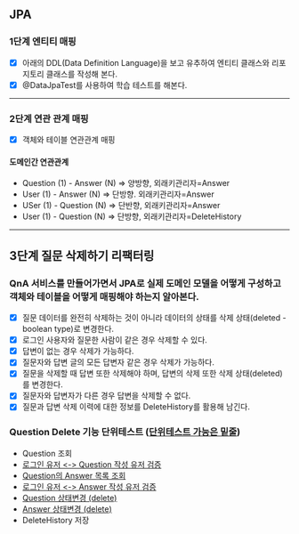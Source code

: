 ## JPA

### 1단계 엔티티 매핑
- [x] 아래의 DDL(Data Definition Language)을 보고 유추하여 엔티티 클래스와 리포지토리 클래스를 작성해 본다.
- [x] @DataJpaTest를 사용하여 학습 테스트를 해본다.

---

### 2단계 연관 관계 매핑
- [x] 객체와 테이블 연관관계 매핑

#### 도메인간 연관관계
* Question (1) - Answer (N) => 양방향, 외래키관리자=Answer
* User (1) - Answer (N) => 단방향. 외래키관리자=Answer
* USer (1) - Question (N) => 단반향, 외래키관리자=Answer
* User (1) - Question (N) => 단방향, 외래키관리자=DeleteHistory

---

## 3단계 질문 삭제하기 리팩터링
### QnA 서비스를 만들어가면서 JPA로 실제 도메인 모델을 어떻게 구성하고 객체와 테이블을 어떻게 매핑해야 하는지 알아본다.
- [x] 질문 데이터를 완전히 삭제하는 것이 아니라 데이터의 상태를 삭제 상태(deleted - boolean type)로 변경한다.
- [x] 로그인 사용자와 질문한 사람이 같은 경우 삭제할 수 있다.
- [x] 답변이 없는 경우 삭제가 가능하다.
- [x] 질문자와 답변 글의 모든 답변자 같은 경우 삭제가 가능하다.
- [x] 질문을 삭제할 때 답변 또한 삭제해야 하며, 답변의 삭제 또한 삭제 상태(deleted)를 변경한다.
- [x] 질문자와 답변자가 다른 경우 답변을 삭제할 수 없다.
- [x] 질문과 답변 삭제 이력에 대한 정보를 DeleteHistory를 활용해 남긴다.

### Question Delete 기능 단위테스트 (<U>단위테스트 가능은 밑줄</U>)
- Question 조회</U>
- <U>로그인 유저 <-> Question 작성 유저 검증</U>
- <U>Question의 Answer 목록 조회</U>
- <U>로그인 유저 <-> Answer 작성 유저 검증</U>
- <U>Question 상태변경 (delete)</U>
- <U>Answer 상태변경 (delete)</U>
- DeleteHistory 저장
